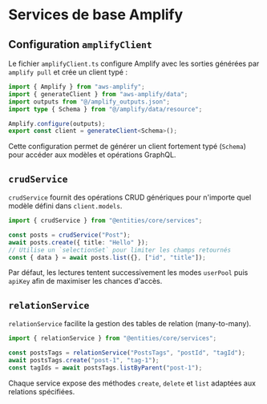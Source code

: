 # Services de base Amplify

## Configuration `amplifyClient`

Le fichier `amplifyClient.ts` configure Amplify avec les sorties générées par `amplify pull` et crée un client typé :

```ts
import { Amplify } from "aws-amplify";
import { generateClient } from "aws-amplify/data";
import outputs from "@/amplify_outputs.json";
import type { Schema } from "@/amplify/data/resource";

Amplify.configure(outputs);
export const client = generateClient<Schema>();
```

Cette configuration permet de générer un client fortement typé (`Schema`) pour accéder aux modèles et opérations GraphQL.

## `crudService`

`crudService` fournit des opérations CRUD génériques pour n'importe quel modèle défini dans `client.models`.

```ts
import { crudService } from "@entities/core/services";

const posts = crudService("Post");
await posts.create({ title: "Hello" });
// Utilise un `selectionSet` pour limiter les champs retournés
const { data } = await posts.list({}, ["id", "title"]);
```

Par défaut, les lectures tentent successivement les modes `userPool` puis `apiKey` afin de maximiser les chances d'accès.

## `relationService`

`relationService` facilite la gestion des tables de relation (many-to-many).

```ts
import { relationService } from "@entities/core/services";

const postsTags = relationService("PostsTags", "postId", "tagId");
await postsTags.create("post-1", "tag-1");
const tagIds = await postsTags.listByParent("post-1");
```

Chaque service expose des méthodes `create`, `delete` et `list` adaptées aux relations spécifiées.
